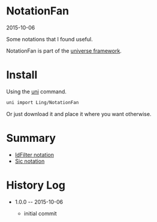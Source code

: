 NotationFan
===========
2015-10-06



Some notations that I found useful.


NotationFan is part of the [universe framework](https://github.com/karayabin/universe-snapshot).


Install
==========
Using the [uni](https://github.com/lingtalfi/universe-naive-importer) command.
```bash
uni import Ling/NotationFan
```

Or just download it and place it where you want otherwise.



Summary
=======


- [IdFilter notation](https://github.com/lingtalfi/NotationFan/blob/master/IdFilter/notation.idFilter.eng.md)
- [Sic notation](https://github.com/lingtalfi/NotationFan/blob/master/sic.md)



History Log
===============

- 1.0.0 -- 2015-10-06

    - initial commit

